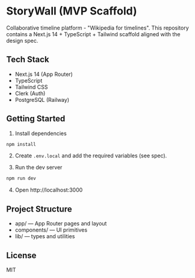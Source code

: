 # StoryWall (MVP Scaffold)

Collaborative timeline platform - "Wikipedia for timelines". This repository contains a Next.js 14 + TypeScript + Tailwind scaffold aligned with the design spec.

## Tech Stack
- Next.js 14 (App Router)
- TypeScript
- Tailwind CSS
- Clerk (Auth)
- PostgreSQL (Railway)

## Getting Started

1. Install dependencies
```bash
npm install
```

2. Create `.env.local` and add the required variables (see spec).

3. Run the dev server
```bash
npm run dev
```

4. Open http://localhost:3000

## Project Structure
- app/ — App Router pages and layout
- components/ — UI primitives
- lib/ — types and utilities

## License
MIT
